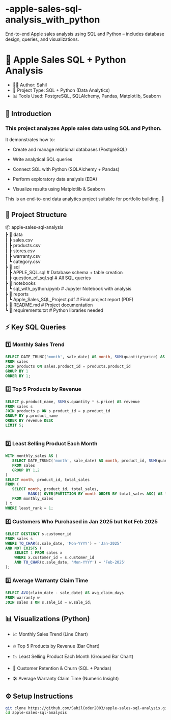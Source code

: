 # -apple-sales-sql-analysis_with_python
End-to-end Apple sales analysis using SQL and Python – includes database design, queries, and visualizations.
# 🍎 Apple Sales SQL + Python Analysis

- 👨‍💻 Author: Sahil
- 📅 Project Type: SQL + Python (Data Analytics)
- 📊 Tools Used: PostgreSQL, SQLAlchemy, Pandas, Matplotlib, Seaborn

## 📝 Introduction

### This project analyzes Apple sales data using SQL and Python.
It demonstrates how to:

- Create and manage relational databases (PostgreSQL)

- Write analytical SQL queries

- Connect SQL with Python (SQLAlchemy + Pandas)

- Perform exploratory data analysis (EDA)

- Visualize results using Matplotlib & Seaborn

This is an end-to-end data analytics project suitable for portfolio building. 🚀

## 📂 Project Structure  

📦 apple-sales-sql-analysis  
 ┣ 📂 data  
 ┃ ┣ sales.csv  
 ┃ ┣ products.csv  
 ┃ ┣ stores.csv  
 ┃ ┣ warranty.csv  
 ┃ ┗ category.csv  
 ┣ 📂 sql  
 ┃ ┣ APPLE_SQL.sql           # Database schema + table creation  
 ┃ ┣ question_of_sql.sql     # All SQL queries  
 ┣ 📂 notebooks  
 ┃ ┗ sql_with_python.ipynb   # Jupyter Notebook with analysis  
 ┣ 📂 reports  
 ┃ ┗ Apple_Sales_SQL_Project.pdf  # Final project report (PDF)  
 ┣ 📜 README.md              # Project documentation  
 ┗ 📜 requirements.txt       # Python libraries needed  
 
## ⚡ Key SQL Queries
 ### 1️⃣ Monthly Sales Trend
```sql
SELECT DATE_TRUNC('month', sale_date) AS month, SUM(quantity*price) AS revenue
FROM sales
JOIN products ON sales.product_id = products.product_id
GROUP BY 1
ORDER BY 1;
```

### 2️⃣ Top 5 Products by Revenue
```sql
SELECT p.product_name, SUM(s.quantity * s.price) AS revenue
FROM sales s
JOIN products p ON s.product_id = p.product_id
GROUP BY p.product_name
ORDER BY revenue DESC
LIMIT 5;
 
```
 ### 3️⃣ Least Selling Product Each Month
 ```sql
WITH monthly_sales AS (
    SELECT DATE_TRUNC('month', sale_date) AS month, product_id, SUM(quantity) AS total_sales
    FROM sales
    GROUP BY 1,2
)
SELECT month, product_id, total_sales
FROM (
    SELECT month, product_id, total_sales,
           RANK() OVER(PARTITION BY month ORDER BY total_sales ASC) AS least_rank
    FROM monthly_sales
) t
WHERE least_rank = 1;
```
### 4️⃣ Customers Who Purchased in Jan 2025 but Not Feb 2025
```sql
SELECT DISTINCT s.customer_id
FROM sales s
WHERE TO_CHAR(s.sale_date, 'Mon-YYYY') = 'Jan-2025'
AND NOT EXISTS (
    SELECT 1 FROM sales x
    WHERE x.customer_id = s.customer_id
    AND TO_CHAR(x.sale_date, 'Mon-YYYY') = 'Feb-2025'
);

```
### 5️⃣ Average Warranty Claim Time
```sql
SELECT AVG(claim_date - sale_date) AS avg_claim_days
FROM warranty w
JOIN sales s ON s.sale_id = w.sale_id;

```
## 📊 Visualizations (Python)

- 📈 Monthly Sales Trend (Line Chart)

- 🔥 Top 5 Products by Revenue (Bar Chart)

- 📉 Least Selling Product Each Month (Grouped Bar Chart)

- 👥 Customer Retention & Churn (SQL + Pandas)

- 🛠️ Average Warranty Claim Time (Numeric Insight)

## ⚙️ Setup Instructions
```bash
git clone https://github.com/SahilCoder2003/apple-sales-sql-analysis.git
cd apple-sales-sql-analysis
